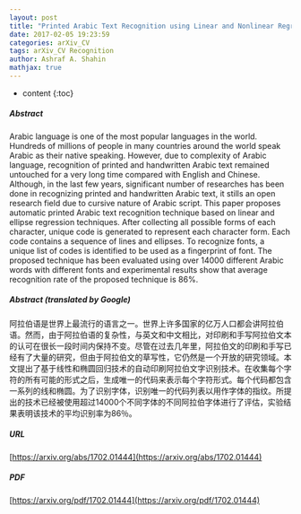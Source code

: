 ```yaml
---
layout: post
title: "Printed Arabic Text Recognition using Linear and Nonlinear Regression"
date: 2017-02-05 19:23:59
categories: arXiv_CV
tags: arXiv_CV Recognition
author: Ashraf A. Shahin
mathjax: true
---
```


* content
{:toc}

##### Abstract
Arabic language is one of the most popular languages in the world. Hundreds of millions of people in many countries around the world speak Arabic as their native speaking. However, due to complexity of Arabic language, recognition of printed and handwritten Arabic text remained untouched for a very long time compared with English and Chinese. Although, in the last few years, significant number of researches has been done in recognizing printed and handwritten Arabic text, it stills an open research field due to cursive nature of Arabic script. This paper proposes automatic printed Arabic text recognition technique based on linear and ellipse regression techniques. After collecting all possible forms of each character, unique code is generated to represent each character form. Each code contains a sequence of lines and ellipses. To recognize fonts, a unique list of codes is identified to be used as a fingerprint of font. The proposed technique has been evaluated using over 14000 different Arabic words with different fonts and experimental results show that average recognition rate of the proposed technique is 86%.

##### Abstract (translated by Google)
阿拉伯语是世界上最流行的语言之一。世界上许多国家的亿万人口都会讲阿拉伯语。然而，由于阿拉伯语的复杂性，与英文和中文相比，对印刷和手写阿拉伯文本的认可在很长一段时间内保持不变。尽管在过去几年里，阿拉伯文的印刷和手写已经有了大量的研究，但由于阿拉伯文的草写性，它仍然是一个开放的研究领域。本文提出了基于线性和椭圆回归技术的自动印刷阿拉伯文字识别技术。在收集每个字符的所有可能的形式之后，生成唯一的代码来表示每个字符形式。每个代码都包含一系列的线和椭圆。为了识别字体，识别唯一的代码列表以用作字体的指纹。所提出的技术已经被使用超过14000个不同字体的不同阿拉伯字体进行了评估，实验结果表明该技术的平均识别率为86％。

##### URL
[https://arxiv.org/abs/1702.01444](https://arxiv.org/abs/1702.01444)

##### PDF
[https://arxiv.org/pdf/1702.01444](https://arxiv.org/pdf/1702.01444)

